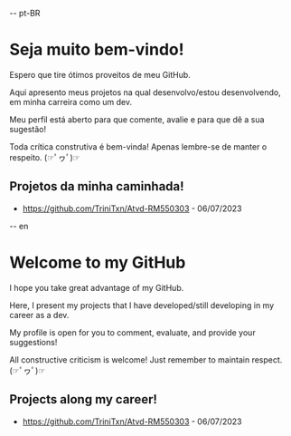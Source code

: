 -- pt-BR
# Seja muito bem-vindo!

Espero que tire ótimos proveitos de meu GitHub. 

Aqui apresento meus projetos na qual desenvolvo/estou desenvolvendo, em minha carreira como um dev.

Meu perfil está aberto para que comente, avalie e para que dê a sua sugestão!

Toda crítica construtiva é bem-vinda!
Apenas lembre-se de manter o respeito. (☞ﾟヮﾟ)☞

## Projetos da minha caminhada!

- https://github.com/TriniTxn/Atvd-RM550303 - 06/07/2023

-- en
# Welcome to my GitHub

I hope you take great advantage of my GitHub. 

Here, I present my projects that I have developed/still developing in my career as a dev.

My profile is open for you to comment, evaluate, and provide your suggestions!

All constructive criticism is welcome!
Just remember to maintain respect. (☞ﾟヮﾟ)☞

## Projects along my career!

- https://github.com/TriniTxn/Atvd-RM550303 - 06/07/2023
<!--
**TriniTxn/TriniTxn** is a ✨ _special_ ✨ repository because its `README.md` (this file) appears on your GitHub profile.

Here are some ideas to get you started:

- 🔭 I’m currently working on ...
- 🌱 I’m currently learning ...
- 👯 I’m looking to collaborate on ...
- 🤔 I’m looking for help with ...
- 💬 Ask me about ...
- 📫 How to reach me: ...
- 😄 Pronouns: ...
- ⚡ Fun fact: ...
-->
